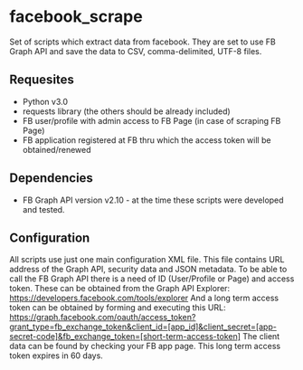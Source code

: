 # facebook_scrape
Set of scripts which extract data from facebook.
They are set to use FB Graph API and save the data to CSV, comma-delimited, UTF-8 files.

## Requesites
- Python v3.0
- requests library (the others should be already included)
- FB user/profile with admin access to FB Page (in case of scraping FB Page)
- FB application registered at FB thru which the access token will be obtained/renewed

## Dependencies
- FB Graph API version v2.10 - at the time these scripts were developed and tested.

## Configuration
All scripts use just one main configuration XML file.
This file contains URL address of the Graph API, security data and JSON metadata.
To be able to call the FB Graph API there is a need of ID (User/Profile or Page) and access token.
These can be obtained from the Graph API Explorer: https://developers.facebook.com/tools/explorer
And a long term access token can be obtained by forming and executing this URL: https://graph.facebook.com/oauth/access_token?grant_type=fb_exchange_token&client_id=[app_id]&client_secret=[app-secret-code]&fb_exchange_token=[short-term-access-token]
The client data can be found by checking your FB app page.
This long term access token expires in 60 days.
